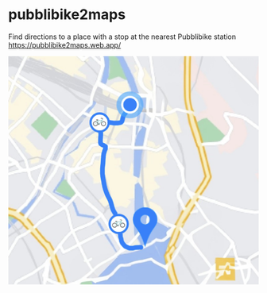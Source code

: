 # pubblibike2maps
Find directions to a place with a stop at the nearest Pubblibike station
https://pubblibike2maps.web.app/


![demo img](public/show.jpg)